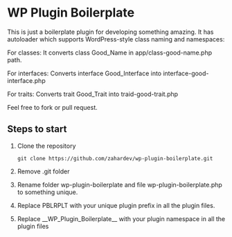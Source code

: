 # WP Plugin Boilerplate

This is just a boilerplate plugin for developing something amazing.
It has autoloader which supports WordPress-style class naming and namespaces: 

For classes:
It converts class Good_Name in app/class-good-name.php path.

For interfaces:
Converts interface Good_Interface into interface-good-interface.php

For traits:
Converts trait Good_Trait into traid-good-trait.php

Feel free to fork or pull request.

## Steps to start
1. Clone the repository

   ```git clone https://github.com/zahardev/wp-plugin-boilerplate.git```

2. Remove .git folder
3. Rename folder wp-plugin-boilerplate and file wp-plugin-boilerplate.php to something unique.
4. Replace PBLRPLT with your unique plugin prefix in all the plugin files.
5. Replace \_\_WP_Plugin_Boilerplate\_\_ with your plugin namespace in all the plugin files
